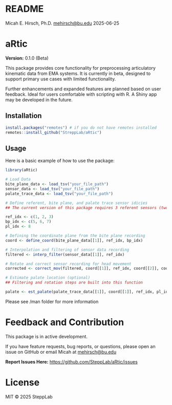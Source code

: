 README
================
Micah E. Hirsch, Ph.D. <mehirsch@bu.edu>
2025-06-25

# aRtic

**Version:** 0.1.0 (Beta)

This package provides core functionality for preprocessing articulatory
kinematic data from EMA systems. It is currently in beta, designed to
support primary use cases with limited functionality.

Further enhancements and expanded features are planned based on user
feedback. Ideal for users comfortable with scripting with R. A Shiny app
may be developed in the future.

## Installation

``` r
install.packages("remotes") # if you do not have remotes installed
remotes::install_github("StreppLab/aRtic")
```

## Usage

Here is a basic example of how to use the package:

``` r
library(aRtic)

# Load Data
bite_plane_data <- load_tsv("your_file_path")
sensor_data <- load_tsv("your_file_path")
palate_trace_data <- load_tsv("your_file_path")

# Define referent, bite plane, and palate trace sensor idicies
## The current version of this package requires 3 referent sensors (two behind the left and right mastoids, one on the incisor)

ref_idx <- c(1, 2, 3)
bp_idx <- c(5, 6, 7)
pl_idx <- 8

# Defining the coordinate plane from the bite plane recording
coord <- define_coord(bite_plane_data[[1]], ref_idx, bp_idx)

# Interpolation and filtering of sensor data recording
filtered <- interp_filter(sensor_data[[1]], ref_idx)

# Rotate and correct sensor recording for head movement
corrected <- correct_mov(filtered, coord[[1]], ref_idx, coord[[2]], coord[[3]])

# Estimate palate location (optional)
## Filtering and rotation steps are built into this function

palate <- est_palate(palate_trace_data[[1]], coord[[1]], ref_idx, pl_idx, coord[[2]], coord[[3]])
```

Please see /man folder for more information

# Feedback and Contribution

This package is in active development.

If you have feature requests, bug reports, or questions, please open an
issue on GitHub or email Micah at <mehirsch@bu.edu>

**Report Issues Here:** <https://github.com/SteppLab/aRtic/issues>

# License

MIT © 2025 SteppLab
